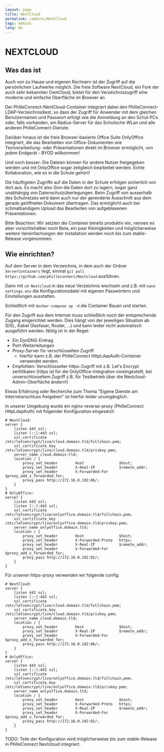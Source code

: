 ```yaml
---
layout: page
title: NextCloud
permalink: /admins/NextCloud
tags: Admins
lang: de
---
```


# **NEXT**CLOUD

## Was das ist

Auch von zu Hause und eigenen Rechnern ist der Zugriff auf die persönlichen Laufwerke möglich. Die freie Software NextCloud, ein Fork der auch sehr bekannten OwnCloud, bietet für den Verzeichniszugriff eine moderne und einfache Oberfläche im Browser an.

Der PhilleConnect-NextCloud-Container integriert dabei den PhilleConnect-LDAP-Verzeichnisdiest, so dass der Zugriff für Anwender mit dem gleichen Benutzernamen und Passwort erfolgt wie die Anmeldung an den Schul-PCs oder, falls vorhanden, am Radius-Server für das Schulische WLan und alle anderen PhilleConnect-Dienste.

Darüber hinaus ist die freie Browser-basierte Office Suite OnlyOffice integriert, die das Bearbeiten von Office-Dokumenten wie Textverarbeitung- oder Präsentationen direkt im Browser ermöglicht, von jedem Endgerät - BYOD willkommen!

Und noch besser: Die Dateien können für andere Nutzer freigegeben werden und mit OnlyOffice sogar zeitgleich bearbeitet werden. Echte Kollaboration, wie es in die Schule gehört!

Die häuftigsten Zugriffe auf die Daten in der Schule erfolgen sicherlich von dort aus. Es macht also Sinn die Daten dort zu lagern, sogar ganz unabhängig von Datenschutzüberlegungen. Beim Zugriff von ausserhalb des Schulnetzes wird dann auch nur der gerenderte Ausschnitt aus dem gerade geöffneten Dokument übertragen. Das ermöglicht auch bei schmalbandigem Upload das Bearbeiten von aufgeblasenen Präsentationen.

Bitte Beachten: Wir setzten die Container bereits produktiv ein, nennen es aber vorsichtshalber noch Beta, ein paar Kleinigkeiten und möglicherweise weitere Vereinfachungen der Installation werden noch bis zum stable-Release vorgenommen.

## Wie einrichten?

Auf dem Server in dem Verzeichnis, in dem auch der Ordner `ServerContainers` liegt, einmal `git pull https://github.com/philleconnect/Nextcloud` ausführen.

Dann mit `cd Nextcloud` in das neue Verzeichnis wechseln und z.B. mit `nano settings.env` die Konfigurationsdatei mit eigenen Passwörtern und Einstellungen ausstatten.

Schließlich mit `docker-compose up -d` die Container Bauen und starten.

Für den Zugriff aus dem Internet muss schließlich noch der entsprechende Zugang eingerichtet werden. Dies hängt von der jeweiligen Situation ab (DSL, Kabel Glasfaser, Router, ...) und kann leider nicht automatisch ausgeführt werden. Nötig ist in der Regel:

* Ein DynDNS-Eintrag
* Port-Weiterleitungen
* Proxy-Server für verschlüsselten Zugriff
    * hierfür kann z.B. der PhilleConnect HttpLdapAuth-Container verwendet werden.
* Empfohlen: Verschlüsselter https-Zugriff mit z.B. Let's Encrypt zertifikaten (https ist für die OnlyOffice-Integration voreingestellt, bei unverschlüsseltem Zugriff z.B. für Testbetrieb über die Nextcloud-Admin-Oberfläche ändern!)

Etwas Erfahrung oder Recherche zum Thema "Eigene Dienste am Internetanschluss freigeben" ist hierfür leider unumgänglich.

In unserer Umgebung wurde ein nginx-reverse-proxy (PhilleConnect HttpLdapAuth) mit folgender Konfiguration eingesetzt:

```
# NextCloud:
server {
    listen 443 ssl;
    listen [::]:443 ssl;
    ssl_certificate /etc/letsencrypt/live/cloud.domain.tld/fullchain.pem;
    ssl_certificate_key /etc/letsencrypt/live/cloud.domain.tld/privkey.pem;
    server_name cloud.domain.tld;
    location / {
        proxy_set_header        Host                $host;
        proxy_set_header        X-Real-IP           $remote_addr;
        proxy_set_header        X-Forwarded-For     $proxy_add_x_forwarded_for;
        proxy_pass http://172.16.0.102:86/;
    }
}
# OnlyOffice:
server {
    listen 443 ssl;
    listen [::]:443 ssl;
    ssl_certificate /etc/letsencrypt/live/onlyoffice.domain.tld/fullchain.pem;
    ssl_certificate_key /etc/letsencrypt/live/onlyoffice.domain.tld/privkey.pem;
    server_name onlyoffice.domain.tld;
    location / {
        proxy_set_header        Host                $host;
        proxy_set_header        X-Forwarded-Proto   https;
        proxy_set_header        X-Real-IP           $remote_addr;
        proxy_set_header        X-Forwarded-For     $proxy_add_x_forwarded_for;
        proxy_pass http://172.16.0.102:82/;
    }
}
```

Für unseren https-proxy verwenden wir folgende config:

```
# NextCloud:
server {
    listen 443 ssl;
    listen [::]:443 ssl;
    ssl_certificate /etc/letsencrypt/live/cloud.domain.tld/fullchain.pem;
    ssl_certificate_key /etc/letsencrypt/live/cloud.domain.tld/privkey.pem;
    server_name cloud.domain.tld;
    location / {
        proxy_set_header        Host                $host;
        proxy_set_header        X-Real-IP           $remote_addr;
        proxy_set_header        X-Forwarded-For     $proxy_add_x_forwarded_for;
        proxy_pass http://172.16.0.102:86/;
    }
}
# OnlyOffice:
server {
    listen 443 ssl;
    listen [::]:443 ssl;
    ssl_certificate /etc/letsencrypt/live/onlyoffice.domain.tld/fullchain.pem;
    ssl_certificate_key /etc/letsencrypt/live/onlyoffice.domain.tld/privkey.pem;
    server_name onlyoffice.domain.tld;
    location / {
        proxy_set_header        Host                $host;
        proxy_set_header        X-Forwarded-Proto   https;
        proxy_set_header        X-Real-IP           $remote_addr;
        proxy_set_header        X-Forwarded-For     $proxy_add_x_forwarded_for;
        proxy_pass http://172.16.0.102:82/;
    }
}
```

TODO: Teile der Konfiguration wird möglicherweise bis zum stable-Release in PhilleConnect Nextcloud integriert.
